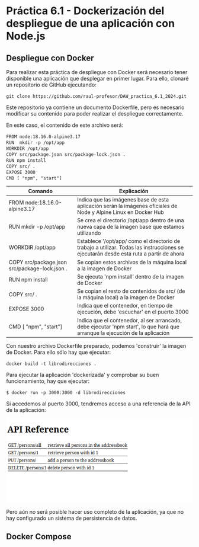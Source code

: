 # Práctica 6.1 - Dockerización del despliegue de una aplicación con Node.js

## Despliegue con Docker

Para realizar esta práctica de despliegue con Docker será 
necesario tener disponible una aplicación que desplegar en primer lugar.
Para ello, clonaré un repositorio de GitHub ejecutando:

```console
git clone https://github.com/raul-profesor/DAW_practica_6.1_2024.git
```

Este repositorio ya contiene un documento Dockerfile, pero es necesario 
modificar su contenido para poder realizar el despliegue correctamente. 

En este caso, el contenido de este archivo será:

```console
FROM node:18.16.0-alpine3.17
RUN  mkdir -p /opt/app
WORKDIR /opt/app
COPY src/package.json src/package-lock.json .
RUN npm install
COPY src/ .
EXPOSE 3000
CMD [ "npm", "start"]
```

|Comando|Explicación|
|-------|-----------|
|FROM node:18.16.0-alpine3.17|Indica que las imágenes base de esta aplicación serán la imágenes oficiales de Node y Alpine Linux en Docker Hub|
|RUN  mkdir -p /opt/app|Se crea el directorio /opt/app dentro de una nueva capa de la imagen base que estamos utilizando|
|WORKDIR /opt/app|Establece '/opt/app/ como el directorio de trabajo a utilizar. Todas las instrucciones se ejecutarán desde esta ruta a partir de ahora|
|COPY src/package.json src/package-lock.json .|Se copian estos archivos de la máquina local a la imagen de Docker|
|RUN npm install|Se ejecuta 'npm install' dentro de la imagen de Docker|
|COPY src/ .|Se copian el resto de contenidos de src/ (de la máquina local) a la imagen de Docker|
|EXPOSE 3000|Indica que el contenedor, en tiempo de ejecución, debe 'escuchar' en el puerto 3000|
|CMD [ "npm", "start"]|Indica que el contenedor, al ser arrancado, debe ejecutar 'npm start', lo que hará que arranque la ejecución de la aplicación|


Con nuestro archivo Dockerfile preparado, podemos 'construir' la imagen de 
Docker. Para ello sólo hay que ejecutar: 

```console
docker build -t librodirecciones .
```

Para ejecutar la aplicación 'dockerizada' y comprobar su buen funcionamiento, 
hay que ejecutar: 

```console
$ docker run -p 3000:3000 -d librodirecciones
```

Si accedemos al puerto 3000, tendremos acceso a una referencia de la API 
de la aplicación: 

![Referencia API](./images/referencia_api.png)

Pero aún no será posible hacer uso completo de la aplicación, ya que no 
hay configurado un sistema de persistencia de datos.

## Docker Compose


